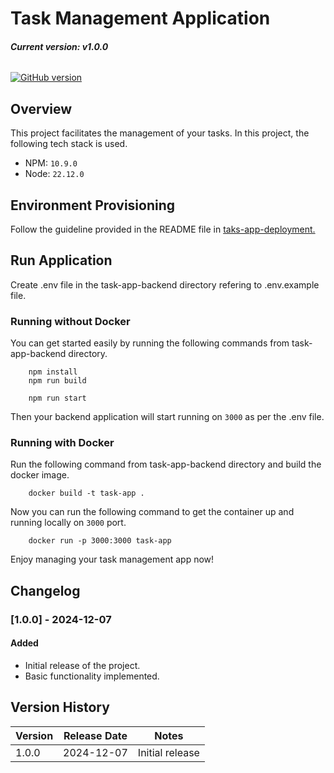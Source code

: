 # Task Management Application

###### **Current version: v1.0.0**

[![GitHub version](https://img.shields.io/badge/version-1.0.0-brightgreen.svg)](https://badge.fury.io/gh/bumuthu%2Ftask-management-app)


## Overview
This project facilitates the management of your tasks. In this project, the following tech stack is used.

- NPM: `10.9.0`
- Node: `22.12.0`


## Environment Provisioning

Follow the guideline provided in the README file in [taks-app-deployment.](https://badge.fury.io/gh/bumuthu%2Ftask-management-app/tree/main/task-app-deployment)


## Run Application

Create .env file in the task-app-backend directory refering to .env.example file.

### Running without Docker

You can get started easily by running the following commands from task-app-backend directory. 

        npm install
        npm run build

        npm run start

Then your backend application will start running on `3000` as per the .env file.


### Running with Docker

Run the following command from task-app-backend directory and build the docker image.

        docker build -t task-app .

Now you can run the following command to get the container up and running locally on `3000` port.

        docker run -p 3000:3000 task-app


Enjoy managing your task management app now! 




## Changelog

### [1.0.0] - 2024-12-07
#### Added
- Initial release of the project.
- Basic functionality implemented.

## Version History

| Version | Release Date | Notes                        |
|---------|--------------|------------------------------|
| 1.0.0   | 2024-12-07   | Initial release              |
